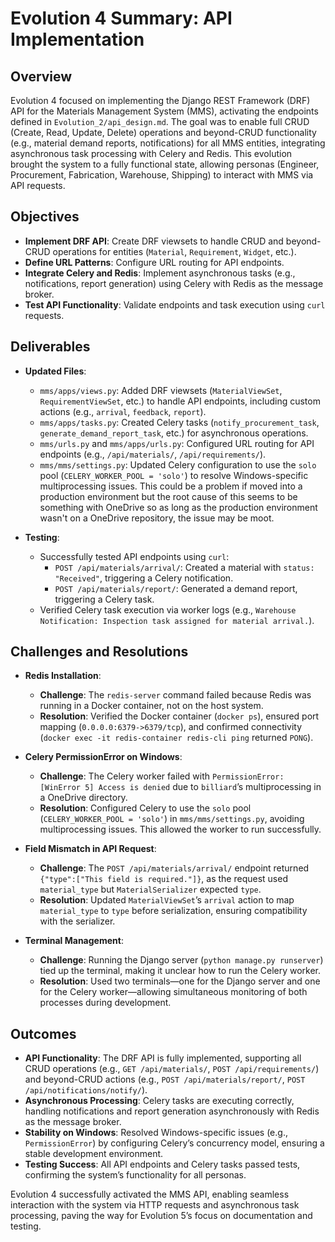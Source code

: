# Evolution 4 Summary: API Implementation

## Overview

Evolution 4 focused on implementing the Django REST Framework (DRF) API for the Materials Management System (MMS), activating the endpoints defined in `Evolution_2/api_design.md`. The goal was to enable full CRUD (Create, Read, Update, Delete) operations and beyond-CRUD functionality (e.g., material demand reports, notifications) for all MMS entities, integrating asynchronous task processing with Celery and Redis. This evolution brought the system to a fully functional state, allowing personas (Engineer, Procurement, Fabrication, Warehouse, Shipping) to interact with MMS via API requests.

## Objectives

- **Implement DRF API**: Create DRF viewsets to handle CRUD and beyond-CRUD operations for entities (`Material`, `Requirement`, `Widget`, etc.).
- **Define URL Patterns**: Configure URL routing for API endpoints.
- **Integrate Celery and Redis**: Implement asynchronous tasks (e.g., notifications, report generation) using Celery with Redis as the message broker.
- **Test API Functionality**: Validate endpoints and task execution using `curl` requests.

## Deliverables

- **Updated Files**:
  - `mms/apps/views.py`: Added DRF viewsets (`MaterialViewSet`, `RequirementViewSet`, etc.) to handle API endpoints, including custom actions (e.g., `arrival`, `feedback`, `report`).
  - `mms/apps/tasks.py`: Created Celery tasks (`notify_procurement_task`, `generate_demand_report_task`, etc.) for asynchronous operations.
  - `mms/urls.py` and `mms/apps/urls.py`: Configured URL routing for API endpoints (e.g., `/api/materials/`, `/api/requirements/`).
  - `mms/mms/settings.py`: Updated Celery configuration to use the `solo` pool (`CELERY_WORKER_POOL = 'solo'`) to resolve Windows-specific multiprocessing issues. This could be a problem if moved into a production environment but the root cause of this seems to be something with OneDrive so as long as the production environment wasn't on a OneDrive repository, the issue may be moot.

- **Testing**:
  - Successfully tested API endpoints using `curl`:
    - `POST /api/materials/arrival/`: Created a material with `status: "Received"`, triggering a Celery notification.
    - `POST /api/materials/report/`: Generated a demand report, triggering a Celery task.
  - Verified Celery task execution via worker logs (e.g., `Warehouse Notification: Inspection task assigned for material arrival.`).

## Challenges and Resolutions

- **Redis Installation**:
  - **Challenge**: The `redis-server` command failed because Redis was running in a Docker container, not on the host system.
  - **Resolution**: Verified the Docker container (`docker ps`), ensured port mapping (`0.0.0.0:6379->6379/tcp`), and confirmed connectivity (`docker exec -it redis-container redis-cli ping` returned `PONG`).

- **Celery PermissionError on Windows**:
  - **Challenge**: The Celery worker failed with `PermissionError: [WinError 5] Access is denied` due to `billiard`’s multiprocessing in a OneDrive directory.
  - **Resolution**: Configured Celery to use the `solo` pool (`CELERY_WORKER_POOL = 'solo'`) in `mms/mms/settings.py`, avoiding multiprocessing issues. This allowed the worker to run successfully.

- **Field Mismatch in API Request**:
  - **Challenge**: The `POST /api/materials/arrival/` endpoint returned `{"type":["This field is required."]}`, as the request used `material_type` but `MaterialSerializer` expected `type`.
  - **Resolution**: Updated `MaterialViewSet`’s `arrival` action to map `material_type` to `type` before serialization, ensuring compatibility with the serializer.

- **Terminal Management**:
  - **Challenge**: Running the Django server (`python manage.py runserver`) tied up the terminal, making it unclear how to run the Celery worker.
  - **Resolution**: Used two terminals—one for the Django server and one for the Celery worker—allowing simultaneous monitoring of both processes during development.

## Outcomes

- **API Functionality**: The DRF API is fully implemented, supporting all CRUD operations (e.g., `GET /api/materials/`, `POST /api/requirements/`) and beyond-CRUD actions (e.g., `POST /api/materials/report/`, `POST /api/notifications/notify/`).
- **Asynchronous Processing**: Celery tasks are executing correctly, handling notifications and report generation asynchronously with Redis as the message broker.
- **Stability on Windows**: Resolved Windows-specific issues (e.g., `PermissionError`) by configuring Celery’s concurrency model, ensuring a stable development environment.
- **Testing Success**: All API endpoints and Celery tasks passed tests, confirming the system’s functionality for all personas.

Evolution 4 successfully activated the MMS API, enabling seamless interaction with the system via HTTP requests and asynchronous task processing, paving the way for Evolution 5’s focus on documentation and testing.
